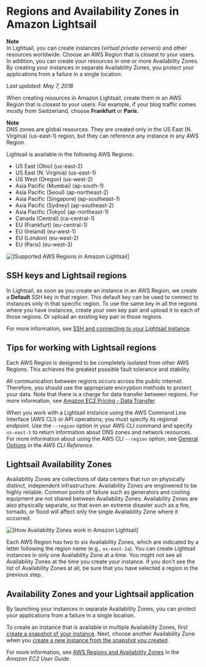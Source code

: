 # Regions and Availability Zones in Amazon Lightsail<a name="understanding-regions-and-availability-zones-in-amazon-lightsail"></a>

**Note**  
In Lightsail, you can create instances \(*virtual private servers*\) and other resources worldwide\. Choose an AWS Region that is closest to your users\. In addition, you can create your resources in one or more Availability Zones\. By creating your instances in separate Availability Zones, you protect your applications from a failure in a single location\.

 *Last updated: May 7, 2018* 

When creating resources in Amazon Lightsail, create them in an AWS Region that is closest to your users\. For example, if your blog traffic comes mostly from Switzerland, choose **Frankfurt** or **Paris**\.

**Note**  
DNS zones are global resources\. They are created only in the US East \(N\. Virginia\) \(us\-east\-1\) region, but they can reference any instance in any AWS Region\.

Lightsail is available in the following AWS Regions:
+ US East \(Ohio\) \(us\-east\-2\)
+ US East \(N\. Virginia\) \(us\-east\-1\)
+ US West \(Oregon\) \(us\-west\-2\)
+ Asia Pacific \(Mumbai\) \(ap\-south\-1\)
+ Asia Pacific \(Seoul\) \(ap\-northeast\-2\)
+ Asia Pacific \(Singapore\) \(ap\-southeast\-1\)
+ Asia Pacific \(Sydney\) \(ap\-southeast\-2\)
+ Asia Pacific \(Tokyo\) \(ap\-northeast\-1\)
+ Canada \(Central\) \(ca\-central\-1\)
+ EU \(Frankfurt\) \(eu\-central\-1\)
+ EU \(Ireland\) \(eu\-west\-1\)
+ EU \(London\) \(eu\-west\-2\)
+ EU \(Paris\) \(eu\-west\-3\)

![\[Supported AWS Regions in Amazon Lightsail\]](https://s3-us-west-2.amazonaws.com/parkside-localized-docs-devo/v1/en_us/b3f6d19f6c5a2810c4336f10d978ee98/images/amazon-lightsail-regions_720.png)

## SSH keys and Lightsail regions<a name="ssh-keys-and-regions"></a>

In Lightsail, as soon as you create an instance in an AWS Region, we create a **Default** SSH key in that region\. This default key can be used to connect to instances only in that specific region\. To use the same key in all the regions where you have instances, create your own key pair and upload it to each of those regions\. Or upload an existing key pair in those regions\.

For more information, see [SSH and connecting to your Lightsail instance](understanding-ssh-in-amazon-lightsail.md)\.

## Tips for working with Lightsail regions<a name="tips-working-with-regions"></a>

Each AWS Region is designed to be completely isolated from other AWS Regions\. This achieves the greatest possible fault tolerance and stability\.

All communication between regions occurs across the public internet\. Therefore, you should use the appropriate encryption methods to protect your data\. Note that there is a charge for data transfer between regions\. For more information, see [Amazon EC2 Pricing \- Data Transfer](https://aws.amazon.com/ec2/pricing/on-demand/#Data_Transfer)\.

When you work with a Lightsail instance using the AWS Command Line Interface \(AWS CLI\) or API operations, you must specify its regional endpoint\. Use the `--region` option in your AWS CLI command and specify `us-east-1` to return information about DNS zones and network resources\. For more information about using the AWS CLI `--region` option, see [General Options](http://docs.aws.amazon.com/cli/latest/topic/config-vars.html#general-options) in the *AWS CLI Reference*\.

## Lightsail Availability Zones<a name="availability-zones"></a>

Availability Zones are collections of data centers that run on physically distinct, independent infrastructure\. Availability Zones are engineered to be highly reliable\. Common points of failure such as generators and cooling equipment are not shared between Availability Zones\. Availability Zones are also physically separate, so that even an extreme disaster such as a fire, tornado, or flood will affect only the single Availability Zone where it occurred\.

![\[How Availability Zones work in Amazon Lightsail\]](https://s3-us-west-2.amazonaws.com/parkside-localized-docs-devo/v1/en_us/b3f6d19f6c5a2810c4336f10d978ee98/images/amazon-lightsail-availability-zones-example.png)

Each AWS Region has two to six Availability Zones, which are indicated by a letter following the region name \(e\.g\., `us-east-2a`\)\. You can create Lightsail instances in only one Availability Zone at a time\. You might not see all Availability Zones at the time you create your instance\. If you don't see the list of Availability Zones at all, be sure that you have selected a region in the previous step\.

## Availability Zones and your Lightsail application<a name="why-regions-and-availability-zones"></a>

By launching your instances in separate Availability Zones, you can protect your applications from a failure in a single location\.

To create an instance that is available in multiple Availability Zones, first [create a snapshot of your instance](understanding-instance-snapshots-in-amazon-lightsail.md)\. Next, choose another Availability Zone when you [create a new instance from the snapshot you created](lightsail-how-to-create-instance-from-snapshot.md)\.

For more information, see [AWS Regions and Availability Zones](http://docs.aws.amazon.com/AWSEC2/latest/UserGuide/using-regions-availability-zones.html) in the *Amazon EC2 User Guide*\.